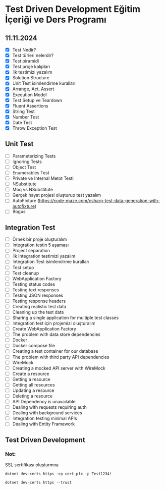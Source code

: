 # Test Driven Development Eğitim İçeriği ve Ders Programı

## 11.11.2024
- [x] Test Nedir?
- [x] Test türleri nelerdir?
- [x] Test piramidi
- [x] Test proje kalıpları
- [x] İlk testimizi yazalım
- [x] Solution Structure
- [x] Unit Test isimlendirme kuralları
- [x] Arrange, Act, Assert
- [x] Execution Model
- [x] Test Setup ve Teardown
- [x] Fluent Assertions
- [x] String Test
- [x] Number Test
- [x] Date Test
- [x] Throw Exception Test

## Unit Test
- [ ] Parameterizing Tests
- [ ] Ignoring Tests
- [ ] Object Test
- [ ] Enumerables Test
- [ ] Private ve Internal Metot Testi
- [ ] NSubstitute
- [ ] Moq vs NSubstitute
- [ ] Gerçek hayat projesi oluşturup test yazalım
- [ ] AutoFixture (https://code-maze.com/csharp-test-data-generation-with-autofixture)
- [ ] Bogus

## Integration Test
- [ ] Örnek bir proje oluşturalım
- [ ] Integration testin 5 aşaması
- [ ] Project separation
- [ ] İlk Integration testimizi yazalım
- [ ] Integration Test isimlendirme kuralları
- [ ] Test setuo
- [ ] Test cleanup
- [ ] WebApplication Factory
- [ ] Testing status codes
- [ ] Testing text responses
- [ ] Testing JSON responses
- [ ] Testing response headers
- [ ] Creating realistic test data
- [ ] Cleaning up the test data
- [ ] Sharing a single application for multiple test classes
- [ ] Integration test için projemizi oluşturalım
- [ ] Create WebApplication Factory
- [ ] The problem with data store dependencies
- [ ] Docker
- [ ] Docker compose file
- [ ] Creating a test container for our database
- [ ] The problem with third party API dependencies
- [ ] WireMock
- [ ] Creating a mocked API server with WireMock
- [ ] Create a resource
- [ ] Getting a resource
- [ ] Getting all resources
- [ ] Updating a resource
- [ ] Deleting a resource
- [ ] API Dependency is unavailable
- [ ] Dealing with requests requiring auth
- [ ] Dealing with background services
- [ ] Integration testing minimal APIs
- [ ] Dealing with Entity Framework

## Test Driven Development

### Not: 
SSL sertifikası oluşturmna
```
dotnet dev-certs https -ep cert.pfx -p Test1234!
```

```
dotnet dev-certs https --trust
```

